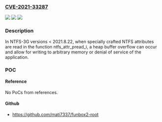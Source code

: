 ### [CVE-2021-33287](https://cve.mitre.org/cgi-bin/cvename.cgi?name=CVE-2021-33287)
![](https://img.shields.io/static/v1?label=Product&message=n%2Fa&color=blue)
![](https://img.shields.io/static/v1?label=Version&message=n%2Fa&color=blue)
![](https://img.shields.io/static/v1?label=Vulnerability&message=n%2Fa&color=brighgreen)

### Description

In NTFS-3G versions < 2021.8.22, when specially crafted NTFS attributes are read in the function ntfs_attr_pread_i, a heap buffer overflow can occur and allow for writing to arbitrary memory or denial of service of the application.

### POC

#### Reference
No PoCs from references.

#### Github
- https://github.com/mati7337/funbox2-root


